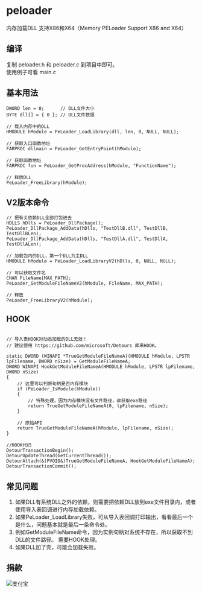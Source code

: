 # peloader
内存加载DLL 支持X86和X64（Memory PELoader Support X86 and X64）

## 编译
复制 peloader.h 和 peloader.c 到项目中即可。  
使用例子可看 main.c 

## 基本用法
```
DWORD len = 0;      // DLL文件大小
BYTE dll[] = { 0 }; // DLL文件数据

// 载入内存中的DLL
HMODULE hModule = PeLoader_LoadLibrary(dll, len, 0, NULL, NULL);

// 获取入口函数地址
FARPROC dllmain = PeLoader_GetEntryPoint(hModule);

// 获取函数地址
FARPROC fun = PeLoader_GetProcAddress(hModule, "FunctionName");

// 释放DLL
PeLoader_FreeLibrary(hModule);

```

## V2版本命令
```
// 把有关依赖DLL全部打包进去
HDLLS hDlls = PeLoader_DllPackage();
PeLoader_DllPackage_AddData(hDlls, "TestDllB.dll", TestDllB, TestDllBLen);
PeLoader_DllPackage_AddData(hDlls, "TestDllA.dll", TestDllA, TestDllALen);

// 加载包内的DLL，第一个DLL为主DLL
HMODULE hModule = PeLoader_LoadLibraryV2(hDlls, 0, NULL, NULL);

// 可以获取文件名
CHAR FileName[MAX_PATH];
PeLoader_GetModuleFileNameV2(hModule, FileName, MAX_PATH);

// 释放
PeLoader_FreeLibraryV2(hModule);
```

## HOOK
```

// 导入表HOOK对动态加载的DLL无效！
// 建议使用 https://github.com/microsoft/Detours 库来HOOK。

static DWORD (WINAPI *TrueGetModuleFileNameA)(HMODULE hModule, LPSTR lpFilename, DWORD nSize) = GetModuleFileNameA;
DWORD WINAPI HookGetModuleFileNameA(HMODULE hModule, LPSTR lpFilename, DWORD nSize)
{
	// 这里可以判断句柄是否内存模块
	if (PeLoader_IsModule(hModule))
	{
		// 特殊处理，因为内存模块没有文件路径，改获取exe路径
		return TrueGetModuleFileNameA(0, lpFilename, nSize);
	}

	// 原始API
	return TrueGetModuleFileNameA(hModule, lpFilename, nSize);
}

//HOOK代码
DetourTransactionBegin();
DetourUpdateThread(GetCurrentThread());
DetourAttach(&(PVOID&)TrueGetModuleFileNameA, HookGetModuleFileNameA);
DetourTransactionCommit();

```

## 常见问题
1. 如果DLL有系统DLL之外的依赖，则需要把依赖DLL放到exe文件目录内，或者使用导入表回调进行内存加载依赖。  
2. 如果PeLoader_LoadLibrary失败，可从导入表回调打印输出，看看最后一个是什么，问题基本就是最后一条命令处。  
3. 例如GetModuleFileName命令，因为实例句柄对系统不存在，所以获取不到DLL的文件路径。 需要HOOK处理。  
4. 如果DLL加了壳，可能会加载失败。 

## 捐款
![支付宝](https://github.com/hz86/peloader/blob/master/donate.jpg) 